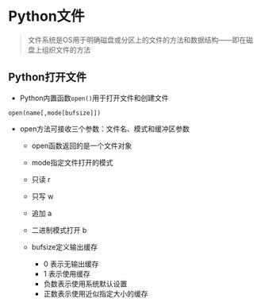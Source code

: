 # Python文件
> 文件系统是OS用于明确磁盘或分区上的文件的方法和数据结构——即在磁盘上组织文件的方法


## Python打开文件
* Python内置函数`open()`用于打开文件和创建文件
```
open(name[,mode[bufsize]])
```
* open方法可接收三个参数：文件名、模式和缓冲区参数
  * open函数返回的是一个文件对象
  * mode指定文件打开的模式
   * 只读 r
   * 只写 w
   * 追加 a
   * 二进制模式打开 b
   
  * bufsize定义输出缓存
    * 0 表示无输出缓存
    * 1 表示使用缓存
    * 负数表示使用系统默认设置
    * 正数表示使用近似指定大小的缓存